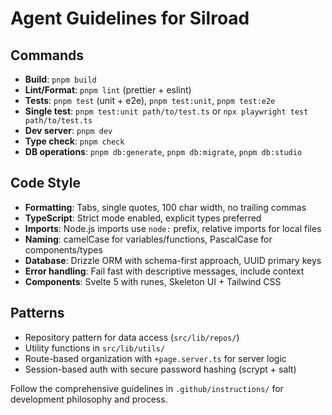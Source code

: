 # Agent Guidelines for Silroad

## Commands

- **Build**: `pnpm build`
- **Lint/Format**: `pnpm lint` (prettier + eslint)
- **Tests**: `pnpm test` (unit + e2e), `pnpm test:unit`, `pnpm test:e2e`
- **Single test**: `pnpm test:unit path/to/test.ts` or `npx playwright test path/to/test.ts`
- **Dev server**: `pnpm dev`
- **Type check**: `pnpm check`
- **DB operations**: `pnpm db:generate`, `pnpm db:migrate`, `pnpm db:studio`

## Code Style

- **Formatting**: Tabs, single quotes, 100 char width, no trailing commas
- **TypeScript**: Strict mode enabled, explicit types preferred
- **Imports**: Node.js imports use `node:` prefix, relative imports for local files
- **Naming**: camelCase for variables/functions, PascalCase for components/types
- **Database**: Drizzle ORM with schema-first approach, UUID primary keys
- **Error handling**: Fail fast with descriptive messages, include context
- **Components**: Svelte 5 with runes, Skeleton UI + Tailwind CSS

## Patterns

- Repository pattern for data access (`src/lib/repos/`)
- Utility functions in `src/lib/utils/`
- Route-based organization with `+page.server.ts` for server logic
- Session-based auth with secure password hashing (scrypt + salt)

Follow the comprehensive guidelines in `.github/instructions/` for development philosophy and process.
